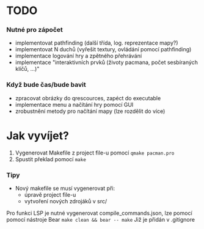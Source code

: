 # TODO
### Nutné pro zápočet
- implementovat pathfinding (další třída, log. reprezentace mapy?)
- implementovat N duchů (vyřešit textury, ovládání pomocí pathfinding)
- implementace logování hry a zpětného přehrávání
- implementace "interaktivních prvků (životy pacmana, počet sesbíraných klíčů, ...)"

### Když bude čas/bude bavit
- zpracovat obrázky do qrescources, zapéct do executable
- implementace menu a načítání hry pomocí GUI
- zrobustnění metody pro načítání mapy (lze rozdělit do více)

# Jak vyvíjet?
1. Vygenerovat Makefile z project file-u pomocí `qmake pacman.pro`
2. Spustit překlad pomocí `make`

### Tipy
- Nový makefile se musí vygenerovat při:
  - úpravě project file-u
  - vytvoření nových zdrojáků v src/

Pro funkci LSP je nutné vygenerovat compile_commands.json, lze pomocí pomocí nástroje Bear `make clean && bear -- make` Již je přidán v .gitignore
